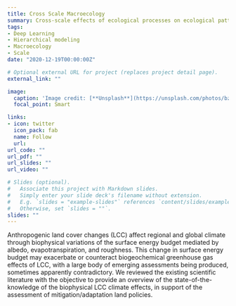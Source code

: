 ```yaml
---
title: Cross Scale Macroecology
summary: Cross-scale effects of ecological processes on ecological patterns
tags:
- Deep Learning
- Hierarchical modeling
- Macroecology
- Scale
date: "2020-12-19T00:00:00Z"

# Optional external URL for project (replaces project detail page).
external_link: ""

image:
  caption: 'Image credit: [**Unsplash**](https://unsplash.com/photos/bzdhc5b3Bxs)'
  focal_point: Smart

links:
- icon: twitter
  icon_pack: fab
  name: Follow
  url:
url_code: ""
url_pdf: ""
url_slides: ""
url_video: ""

# Slides (optional).
#   Associate this project with Markdown slides.
#   Simply enter your slide deck's filename without extension.
#   E.g. `slides = "example-slides"` references `content/slides/example-slides.md`.
#   Otherwise, set `slides = ""`.
slides: ""
---
```


Anthropogenic land cover changes (LCC) affect regional and global climate through biophysical variations of the surface energy budget mediated by albedo, evapotranspiration, and roughness. This change in surface energy budget may exacerbate or counteract biogeochemical greenhouse gas effects of LCC, with a large body of emerging assessments being produced, sometimes apparently contradictory. We reviewed the existing scientific literature with the objective to provide an overview of the state-of-the-knowledge of the biophysical LCC climate effects, in support of the assessment of mitigation/adaptation land policies.
